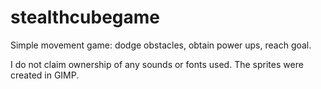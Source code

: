 # stealthcubegame
Simple movement game: dodge obstacles, obtain power ups, reach goal.

I do not claim ownership of any sounds or fonts used. The sprites were created in GIMP.
